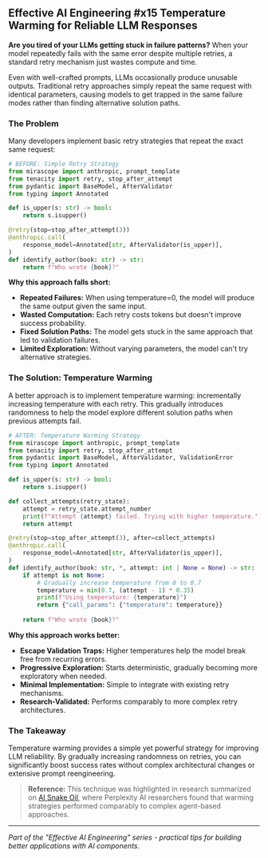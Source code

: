 ## Effective AI Engineering #x15 Temperature Warming for Reliable LLM Responses

**Are you tired of your LLMs getting stuck in failure patterns?** When your model repeatedly fails with the same error despite multiple retries, a standard retry mechanism just wastes compute and time.

Even with well-crafted prompts, LLMs occasionally produce unusable outputs. Traditional retry approaches simply repeat the same request with identical parameters, causing models to get trapped in the same failure modes rather than finding alternative solution paths.

### The Problem

Many developers implement basic retry strategies that repeat the exact same request:

```python
# BEFORE: Simple Retry Strategy
from mirascope import anthropic, prompt_template
from tenacity import retry, stop_after_attempt
from pydantic import BaseModel, AfterValidator
from typing import Annotated

def is_upper(s: str) -> bool:
    return s.isupper()

@retry(stop=stop_after_attempt(3))
@anthropic.call(
    response_model=Annotated[str, AfterValidator(is_upper)],
)
def identify_author(book: str) -> str:
    return f"Who wrote {book}?"
```

**Why this approach falls short:**

- **Repeated Failures:** When using temperature=0, the model will produce the same output given the same input.
- **Wasted Computation:** Each retry costs tokens but doesn't improve success probability.
- **Fixed Solution Paths:** The model gets stuck in the same approach that led to validation failures.
- **Limited Exploration:** Without varying parameters, the model can't try alternative strategies.

### The Solution: Temperature Warming

A better approach is to implement temperature warming: incrementally increasing temperature with each retry. This gradually introduces randomness to help the model explore different solution paths when previous attempts fail.

```python
# AFTER: Temperature Warming Strategy
from mirascope import anthropic, prompt_template
from tenacity import retry, stop_after_attempt
from pydantic import BaseModel, AfterValidator, ValidationError
from typing import Annotated

def is_upper(s: str) -> bool:
    return s.isupper()

def collect_attempts(retry_state):
    attempt = retry_state.attempt_number
    print(f"Attempt {attempt} failed. Trying with higher temperature.")
    return attempt

@retry(stop=stop_after_attempt(3), after=collect_attempts)
@anthropic.call(
    response_model=Annotated[str, AfterValidator(is_upper)],
)
def identify_author(book: str, *, attempt: int | None = None) -> str:
    if attempt is not None:
        # Gradually increase temperature from 0 to 0.7
        temperature = min(0.7, (attempt - 1) * 0.35)
        print(f"Using temperature: {temperature}")
        return {"call_params": {"temperature": temperature}}
    
    return f"Who wrote {book}?"
```

**Why this approach works better:**

- **Escape Validation Traps:** Higher temperatures help the model break free from recurring errors.
- **Progressive Exploration:** Starts deterministic, gradually becoming more exploratory when needed.
- **Minimal Implementation:** Simple to integrate with existing retry mechanisms.
- **Research-Validated:** Performs comparably to more complex retry architectures.

### The Takeaway

Temperature warming provides a simple yet powerful strategy for improving LLM reliability. By gradually increasing randomness on retries, you can significantly boost success rates without complex architectural changes or extensive prompt reengineering.

> **Reference:** This technique was highlighted in research summarized on [AI Snake Oil](https://www.aisnakeoil.com/p/ai-leaderboards-are-no-longer-useful), where Perplexity AI researchers found that warming strategies performed comparably to complex agent-based approaches.

---
*Part of the "Effective AI Engineering" series - practical tips for building better applications with AI components.*